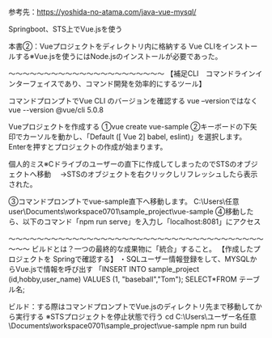 参考先：https://yoshida-no-atama.com/java-vue-mysql/

Springboot、STS上でVue.jsを使う

本書②：Vueプロジェクトをディレクトリ内に格納する
Vue CLIをインストールする※Vue.jsを使うにはNode.jsのインストールが必要であった。


～～～～～～～～～～～～～～～～～～～～～～
【補足CLI　コマンドラインインターフェイスであり、コマンド開発を効率的にするツール】

コマンドプロンプトでVue CLI のバージョンを確認する
vue –versionではなくvue --version
@vue/cli 5.0.8

Vueプロジェクトを作成する
①vue create vue-sample
②キーボードの下矢印でカーソルを動かし、「Default ([ Vue 2] babel, eslint)」を選択します。Enterを押すとプロジェクトの作成が始まります。

個人的ミス※Cドライブのユーザーの直下に作成してしまったのでSTSのオブジェクトへ移動
　→STSのオブジェクトを右クリックしリフレッシュしたら表示された。

③コマンドプロンプトでvue-sample直下へ移動します。
C:\Users\任意user\Documents\workspace0701\sample_project\vue-sample
④移動したら、以下のコマンド「npm run serve」を入力し「localhost:8081」にアクセス

～～～～～～～～～～～～～～～～～～～～～～～～～～～～～～～～～～～～～～～
ビルドとは？一つの最終的な成果物に「統合」すること。
【作成したプロジェクトを Springで確認する】
・SQLユーザー情報登録をして、MYSQLからVue.jsで情報を呼び出す
「INSERT INTO sample_project (id,hobby,user_name) VALUES (1, "baseball","Tom");
SELECT*FROM テーブル名;

ビルド：する際はコマンドプロンプトでVue.jsのディレクトリ先まで移動してから実行する
※STSプロジェクトを停止状態で行う
cd C:\Users\ユーザー名任意\Documents\workspace0701\sample_project\vue-sample
npm run build
